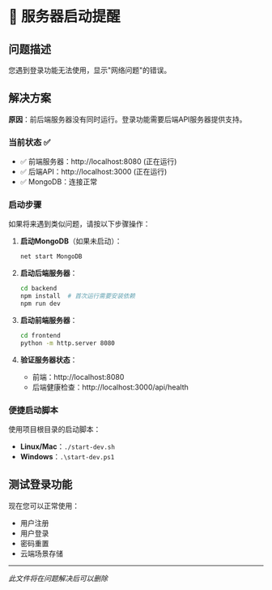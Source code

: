 # 🚨 服务器启动提醒

## 问题描述
您遇到登录功能无法使用，显示"网络问题"的错误。

## 解决方案
**原因**：前后端服务器没有同时运行。登录功能需要后端API服务器提供支持。

### 当前状态 ✅
- ✅ 前端服务器：http://localhost:8080 (正在运行)
- ✅ 后端API：http://localhost:3000 (正在运行)
- ✅ MongoDB：连接正常

### 启动步骤
如果将来遇到类似问题，请按以下步骤操作：

1. **启动MongoDB**（如果未启动）：
   ```bash
   net start MongoDB
   ```

2. **启动后端服务器**：
   ```bash
   cd backend
   npm install  # 首次运行需要安装依赖
   npm run dev
   ```

3. **启动前端服务器**：
   ```bash
   cd frontend
   python -m http.server 8080
   ```

4. **验证服务器状态**：
   - 前端：http://localhost:8080
   - 后端健康检查：http://localhost:3000/api/health

### 便捷启动脚本
使用项目根目录的启动脚本：
- **Linux/Mac**：`./start-dev.sh`
- **Windows**：`.\start-dev.ps1`

## 测试登录功能
现在您可以正常使用：
- 用户注册
- 用户登录
- 密码重置
- 云端场景存储

---
*此文件将在问题解决后可以删除*